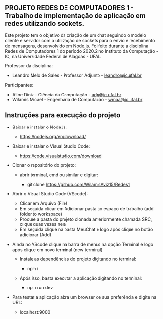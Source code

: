## PROJETO REDES DE COMPUTADORES 1 - Trabalho de implementação de aplicação em redes utilizando sockets.

Este projeto tem o objetivo da criação de um chat seguindo o modelo cliente e servidor com a utilização de sockets para o envio e recebimento de mensagens, desenvolvido em Node.js. Foi feito durante a disciplina Redes de Computadores 1 do período 2020.2 no Instituto da Computação - IC, na Universidade Federal de Alagoas - UFAL.

Professor da disciplina:
* Leandro Melo de Sales           - Professor Adjunto              - leandro@ic.ufal.br

Participantes:
* Aline Diniz              - Ciência da Computação          - adp@ic.ufal.br
* Wilamis Micael           - Engenharia de Computação       - wmaa@ic.ufal.br

## Instruções para execução do projeto
* Baixar e instalar o NodeJs: 
  * https://nodejs.org/en/download/

* Baixar e instalar o Visual Studio Code: 
  * https://code.visualstudio.com/download
 
* Clonar o repositório do projeto: 

  * abrir terminal, cmd ou similar e digitar:
  
    * git clone https://github.com/WilamisAviz15/Redes1

* Abrir o Visual Studio Code (VScode):
   * Clicar em Arquivo (File)
   * Em seguida clicar em Adicionar pasta ao espaço de trabalho (add folder to workspace)
   * Procure a pasta do projeto clonada anteriormente chamada SRC, clique duas vezes nela
   * Em seguida clique na pasta MeuChat e logo após clique no botão adicionar (Add)

* Ainda no VScode clique na barra de menus na opção Terminal e logo após clique em novo terminal (new terminal)
  * Instale as dependências do projeto digitando no terminal:

     * npm i
  
  * Após isso, basta executar a aplicação digitando no terminal:
  
    * npm run dev
  
* Para testar a aplicação abra um browser de sua preferência e digite na URL:
  
  * localhost:9000
